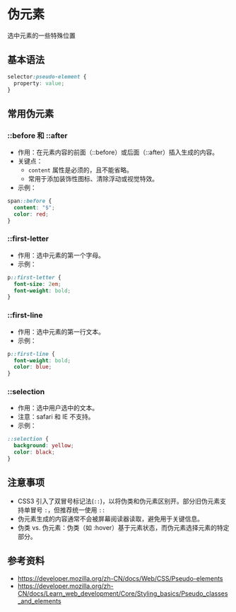 # 伪元素

选中元素的一些特殊位置

## 基本语法

```css
selector:pseudo-element {
  property: value;
}
```

## 常用伪元素

### ::before 和 ::after

- 作用：在元素内容的前面（::before）或后面（::after）插入生成的内容。
- 关键点：
  - `content` 属性是必须的，且不能省略。
  - 常用于添加装饰性图标、清除浮动或视觉特效。
- 示例：

```css
span::before {
  content: "$";
  color: red;
}
```

### ::first-letter

- 作用：选中元素的第一个字母。
- 示例：

```css
p::first-letter {
  font-size: 2em;
  font-weight: bold;
}
```

### ::first-line

- 作用：选中元素的第一行文本。
- 示例：

```css
p::first-line {
  font-weight: bold;
  color: blue;
}
```

### ::selection

- 作用：选中用户选中的文本。
- 注意：safari 和 IE 不支持。
- 示例：

```css
::selection {
  background: yellow;
  color: black;
}
```

## 注意事项

- CSS3 引入了双冒号标记法(`::`)，以将伪类和伪元素区别开。部分旧伪元素支持单冒号 `:`，但推荐统一使用 `::`
- 伪元素生成的内容通常不会被屏幕阅读器读取，避免用于关键信息。
- 伪类 vs. 伪元素：伪类（如 :hover）基于元素状态，而伪元素选择元素的特定部分。

## 参考资料

- https://developer.mozilla.org/zh-CN/docs/Web/CSS/Pseudo-elements
- https://developer.mozilla.org/zh-CN/docs/Learn_web_development/Core/Styling_basics/Pseudo_classes_and_elements